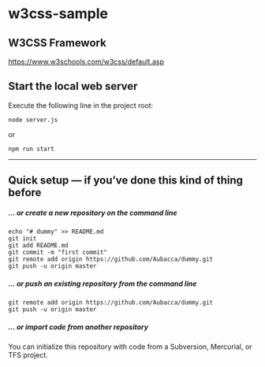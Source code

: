 # w3css-sample

## W3CSS Framework
https://www.w3schools.com/w3css/default.asp

## Start the local web server
Execute the following line in the project root:
```
node server.js
```

or
```
npm run start
```


---
## Quick setup — if you’ve done this kind of thing before
##### … or create a new repository on the command line
```github
echo "# dummy" >> README.md
git init
git add README.md
git commit -m "first commit"
git remote add origin https://github.com/Aubacca/dummy.git
git push -u origin master
```

##### … or push an existing repository from the command line
```github
git remote add origin https://github.com/Aubacca/dummy.git
git push -u origin master
```

##### … or import code from another repository
You can initialize this repository with code from a Subversion, Mercurial, or TFS project.